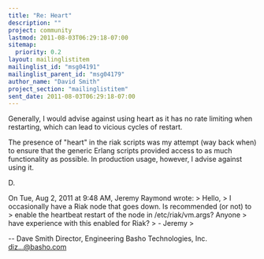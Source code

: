 ```yaml
---
title: "Re: Heart"
description: ""
project: community
lastmod: 2011-08-03T06:29:18-07:00
sitemap:
  priority: 0.2
layout: mailinglistitem
mailinglist_id: "msg04191"
mailinglist_parent_id: "msg04179"
author_name: "David Smith"
project_section: "mailinglistitem"
sent_date: 2011-08-03T06:29:18-07:00
---
```



Generally, I would advise against using heart as it has no rate
limiting when restarting, which can lead to vicious cycles of restart.

The presence of "heart" in the riak scripts was my attempt (way back
when) to ensure that the generic Erlang scripts provided access to as
much functionality as possible. In production usage, however, I advise
against using it.

D.

On Tue, Aug 2, 2011 at 9:48 AM, Jeremy Raymond  wrote:
&gt; Hello,
&gt; I occasionally have a Riak node that goes down. Is recommended (or not) to
&gt; enable the heartbeat restart of the node in /etc/riak/vm.args? Anyone
&gt; have experience with this enabled for Riak?
&gt; - Jeremy
&gt;


-- 
Dave Smith
Director, Engineering
Basho Technologies, Inc.
diz...@basho.com

